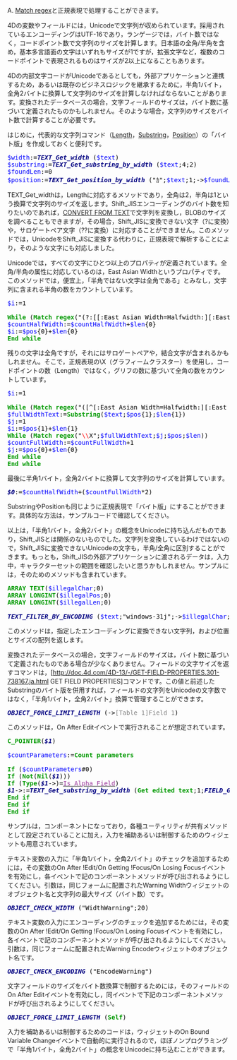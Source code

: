 A. [Match regex](http://doc.4d.com/4Dv15/4D/15/Match-regex.301-2006648.ja.html)と正規表現で処理することができます。

4Dの変数やフィールドには，Unicodeで文字列が収められています。採用されているエンコーディングはUTF-16であり，ランゲージでは，バイト数ではなく，コードポイント数で文字列のサイズを計算します。日本語の全角/半角を含め，基本多言語面の文字はいずれもサイズが1ですが，拡張文字など，複数のコードポイントで表現されるものはサイズが2以上になることもあります。

4Dの内部文字コードがUnicodeであるとしても，外部アプリケーションと連携するため，あるいは既存のビジネスロジックを継承するために，半角1バイト，全角2バイトに換算して文字列のサイズを計算しなければならないことがあります。変換されたデータベースの場合，文字フィールドのサイズは，バイト数に基づいて定義されたものかもしれません。そのような場合，文字列のサイズをバイト数で計算することが必要です。

はじめに，代表的な文字列コマンド（[Length](http://doc.4d.com/4Dv15/4D/15/Length.301-2006662.ja.html)，[Substring](http://doc.4d.com/4Dv15/4D/15/Substring.301-2006645.ja.html)，[Position](http://doc.4d.com/4Dv15/4D/15/Position.301-2006659.ja.html)）の「バイト版」を作成しておくと便利です。

<!-- Generator: GNU source-highlight 3.1.6
by Lorenzo Bettini
http://www.lorenzobettini.it
http://www.gnu.org/software/src-highlite -->
<pre><tt><font color="#0000FF">$width</font><font color="#000000">:=</font><b><i><font color="#000080">TEXT_Get_width </font></i></b><font color="#000000">(</font><font color="#0000FF">$text</font><font color="#000000">)</font>
<font color="#0000FF">$substring</font><font color="#000000">:=</font><b><i><font color="#000080">TEXT_Get_substring_by_width </font></i></b><font color="#000000">(</font><font color="#0000FF">$text</font><font color="#000000">;</font><font color="#000000">4</font><font color="#000000">;</font><font color="#000000">2</font><font color="#000000">)</font>
<font color="#0000FF">$foundLen</font><font color="#000000">:=</font><font color="#000000">0</font>
<font color="#0000FF">$position</font><font color="#000000">:=</font><b><i><font color="#000080">TEXT_Get_position_by_width </font></i></b><font color="#000000">(</font><font color="#000000">"ｶ"</font><font color="#000000">;</font><font color="#0000FF">$text</font><font color="#000000">;</font><font color="#000000">1</font><font color="#000000">;-&gt;</font><font color="#0000FF">$foundLen</font><font color="#000000">)</font></tt></pre>

TEXT_Get_widthは，Lengthに対応するメソッドであり，全角は2，半角は1という換算で文字列のサイズを返します。Shift_JISエンコーディングのバイト数を知りたいのであれば，[CONVERT FROM TEXT](http://doc.4d.com/4Dv15/4D/15/CONVERT-FROM-TEXT.301-2006651.ja.html)で文字列を変換し，BLOBのサイズを調べることもできますが，その場合，Shift_JISに変換できない文字（?に変換）や，サロゲートペア文字（??に変換）に対応することができません。このメソッドでは，UnicodeをShift_JISに変換する代わりに，正規表現で解析することにより，そのような文字にも対応しました。

Unicodeでは，すべての文字にひとつ以上のプロパティが定義されています。全角/半角の属性に対応しているのは，East Asian Widthというプロパティです。このメソッドでは，便宜上，「半角ではない文字は全角である」とみなし，文字列に含まれる半角の数をカウントしています。

<!-- Generator: GNU source-highlight 3.1.6
by Lorenzo Bettini
http://www.lorenzobettini.it
http://www.gnu.org/software/src-highlite -->
<pre><tt><font color="#0000FF">$i</font><font color="#000000">:=</font><font color="#000000">1</font>

<b><font color="#009900">While</font></b> <font color="#000000">(</font><b><font color="#009900">Match regex</font></b><font color="#000000">(</font><font color="#000000">"(?:[[:East Asian Width=Halfwidth:][:East Asian Width=Narrow:]]+)"</font><font color="#000000">;</font><font color="#0000FF">$text</font><font color="#000000">;</font><font color="#0000FF">$i</font><font color="#000000">;</font><font color="#0000FF">$pos</font><font color="#000000">;</font><font color="#0000FF">$len</font><font color="#000000">))</font>
<font color="#0000FF">$countHalfWidth</font><font color="#000000">:=</font><font color="#0000FF">$countHalfWidth</font><font color="#000000">+</font><font color="#0000FF">$len</font><font color="#000000">{</font><font color="#000000">0</font><font color="#000000">}</font>
<font color="#0000FF">$i</font><font color="#000000">:=</font><font color="#0000FF">$pos</font><font color="#000000">{</font><font color="#000000">0</font><font color="#000000">}+</font><font color="#0000FF">$len</font><font color="#000000">{</font><font color="#000000">0</font><font color="#000000">}</font>
<b><font color="#009900">End while</font></b> </tt></pre>

残りの文字は全角ですが，それにはサロゲートペアや，結合文字が含まれるかもしれません。そこで，正規表現の\X（グラフィームクラスター）を使用し，コードポイントの数（Length）ではなく，グリフの数に基づいて全角の数をカウントしています。

<!-- Generator: GNU source-highlight 3.1.6
by Lorenzo Bettini
http://www.lorenzobettini.it
http://www.gnu.org/software/src-highlite -->
<pre><tt><font color="#0000FF">$i</font><font color="#000000">:=</font><font color="#000000">1</font>

<b><font color="#009900">While</font></b> <font color="#000000">(</font><b><font color="#009900">Match regex</font></b><font color="#000000">(</font><font color="#000000">"([^[:East Asian Width=Halfwidth:][:East Asian Width=Narrow:]]+)"</font><font color="#000000">;</font><font color="#0000FF">$text</font><font color="#000000">;</font><font color="#0000FF">$i</font><font color="#000000">;</font><font color="#0000FF">$pos</font><font color="#000000">;</font><font color="#0000FF">$len</font><font color="#000000">))</font>
<font color="#0000FF">$fullWidthText</font><font color="#000000">:=</font><b><font color="#009900">Substring</font></b><font color="#000000">(</font><font color="#0000FF">$text</font><font color="#000000">;</font><font color="#0000FF">$pos</font><font color="#000000">{</font><font color="#000000">1</font><font color="#000000">};</font><font color="#0000FF">$len</font><font color="#000000">{</font><font color="#000000">1</font><font color="#000000">})</font>
<font color="#0000FF">$j</font><font color="#000000">:=</font><font color="#000000">1</font>
<font color="#0000FF">$i</font><font color="#000000">:=</font><font color="#0000FF">$pos</font><font color="#000000">{</font><font color="#000000">1</font><font color="#000000">}+</font><font color="#0000FF">$len</font><font color="#000000">{</font><font color="#000000">1</font><font color="#000000">}</font>
<b><font color="#009900">While</font></b> <font color="#000000">(</font><b><font color="#009900">Match regex</font></b><font color="#000000">(</font><font color="#000000">"</font><font color="#FF0000">\\</font><font color="#000000">X"</font><font color="#000000">;</font><font color="#0000FF">$fullWidthText</font><font color="#000000">;</font><font color="#0000FF">$j</font><font color="#000000">;</font><font color="#0000FF">$pos</font><font color="#000000">;</font><font color="#0000FF">$len</font><font color="#000000">))</font>
<font color="#0000FF">$countFullWidth</font><font color="#000000">:=</font><font color="#0000FF">$countFullWidth</font><font color="#000000">+</font><font color="#000000">1</font>
<font color="#0000FF">$j</font><font color="#000000">:=</font><font color="#0000FF">$pos</font><font color="#000000">{</font><font color="#000000">0</font><font color="#000000">}+</font><font color="#0000FF">$len</font><font color="#000000">{</font><font color="#000000">0</font><font color="#000000">}</font>
<b><font color="#009900">End while</font></b> 
<b><font color="#009900">End while</font></b> </tt></pre>

最後に半角1バイト，全角2バイトに換算して文字列のサイズを計算しています。

<!-- Generator: GNU source-highlight 3.1.6
by Lorenzo Bettini
http://www.lorenzobettini.it
http://www.gnu.org/software/src-highlite -->
<pre><tt><b><i><font color="#000080">$0</font></i></b><font color="#000000">:=</font><font color="#0000FF">$countHalfWidth</font><font color="#000000">+(</font><font color="#0000FF">$countFullWidth</font><font color="#000000">*</font><font color="#000000">2</font><font color="#000000">)</font></tt></pre>

SubstringやPositionも同じように正規表現で「バイト版」にすることができます。具体的な方法は，サンプルコードで確認してください。

以上は，「半角1バイト，全角2バイト」の概念をUnicodeに持ち込んだものであり，Shift_JISとは関係のないものでした。文字列を変換しているわけではないので，Shift_JISに変換できないUnicodeの文字も，半角/全角に区別することができます。もっとも，Shift_JISの外部アプリケーションに渡されるデータは，入力中，キャラクターセットの範囲を確認したいと思うかもしれません。サンプルには，そのためのメソッドも含まれています。

<!-- Generator: GNU source-highlight 3.1.6
by Lorenzo Bettini
http://www.lorenzobettini.it
http://www.gnu.org/software/src-highlite -->
<pre><tt><b><font color="#009900">ARRAY TEXT</font></b><font color="#000000">(</font><font color="#0000FF">$illegalChar</font><font color="#000000">;</font><font color="#000000">0</font><font color="#000000">)</font>
<b><font color="#009900">ARRAY LONGINT</font></b><font color="#000000">(</font><font color="#0000FF">$illegalPos</font><font color="#000000">;</font><font color="#000000">0</font><font color="#000000">)</font>
<b><font color="#009900">ARRAY LONGINT</font></b><font color="#000000">(</font><font color="#0000FF">$illegalLen</font><font color="#000000">;</font><font color="#000000">0</font><font color="#000000">)</font>

<b><i><font color="#000080">TEXT_FILTER_BY_ENCODING </font></i></b><font color="#000000">(</font><font color="#0000FF">$text</font><font color="#000000">;</font><font color="#000000">"windows-31j"</font><font color="#000000">;-&gt;</font><font color="#0000FF">$illegalChar</font><font color="#000000">;-&gt;</font><font color="#0000FF">$illegalPos</font><font color="#000000">;-&gt;</font><font color="#0000FF">$illegalLen</font><font color="#000000">)</font></tt></pre>

このメソッドは，指定したエンコーディングに変換できない文字列，および位置とサイズの配列を返します。

変換されたデータベースの場合，文字フィールドのサイズは，バイト数に基づいて定義されたものである場合が少なくありません。フィールドの文字サイズを返すコマンドは，[http://doc.4d.com/4D-13/-/GET-FIELD-PROPERTIES.301-738167.ja.html GET FIELD PROPERTIES]コマンドです。この値と前述したSubstringのバイト版を併用すれば，フィールドの文字列をUnicodeの文字数ではなく，「半角1バイト，全角2バイト」換算で管理することができます。

<!-- Generator: GNU source-highlight 3.1.6
by Lorenzo Bettini
http://www.lorenzobettini.it
http://www.gnu.org/software/src-highlite -->
<pre><tt><b><i><font color="#000080">OBJECT_FORCE_LIMIT_LENGTH </font></i></b><font color="#000000">(-&gt;</font><font color="#808080">[Table_1]Field_1</font><font color="#000000">)</font></tt></pre>

このメソッドは，On After Editイベントで実行されることが想定されています。

<!-- Generator: GNU source-highlight 3.1.6
by Lorenzo Bettini
http://www.lorenzobettini.it
http://www.gnu.org/software/src-highlite -->
<pre><tt><b><font color="#009900">C_POINTER</font></b><font color="#000000">(</font><b><i><font color="#000080">$1</font></i></b><font color="#000000">)</font>

<font color="#0000FF">$countParameters</font><font color="#000000">:=</font><b><font color="#009900">Count parameters</font></b>

<b><font color="#009900">If</font></b> <font color="#000000">(</font><font color="#0000FF">$countParameters</font><font color="#000000">#</font><font color="#000000">0</font><font color="#000000">)</font>
<b><font color="#009900">If</font></b> <font color="#000000">(</font><b><font color="#009900">Not</font></b><font color="#000000">(</font><b><font color="#009900">Nil</font></b><font color="#000000">(</font><b><i><font color="#000080">$1</font></i></b><font color="#000000">)))</font>
<b><font color="#009900">If</font></b> <font color="#000000">(</font><b><font color="#009900">Type</font></b><font color="#000000">(</font><b><i><font color="#000080">$1</font></i></b><font color="#000000">-&gt;)=</font><u><font color="#993399">Is Alpha Field</font></u><font color="#000000">)</font>
<b><i><font color="#000080">$1</font></i></b><font color="#000000">-&gt;:=</font><b><i><font color="#000080">TEXT_Get_substring_by_width </font></i></b><font color="#000000">(</font><b><font color="#009900">Get edited text</font></b><font color="#000000">;</font><font color="#000000">1</font><font color="#000000">;</font><b><i><font color="#000080">FIELD_Get_limit_length </font></i></b><font color="#000000">(</font><b><i><font color="#000080">$1</font></i></b><font color="#000000">))</font>
<b><font color="#009900">End if</font></b> 
<b><font color="#009900">End if</font></b> 
<b><font color="#009900">End if</font></b> </tt></pre>

サンプルは，コンポーネントになっており，各種ユーティリティが共有メソッドとして設定されていることに加え，入力を補助あるいは制御するためのウィジェットも用意されています。

テキスト変数の入力に「半角1バイト，全角2バイト」のチェックを追加するためには，その変数のOn After !Edit/On Getting !Focus/On Losing Focusイベントを有効にし，各イベントで記のコンポーネントメソッドが呼び出されるようにしてください。引数は，同じフォームに配置されたWarning Widthウィジェットのオブジェクト名と文字列の最大サイズ（バイト数）です。

<!-- Generator: GNU source-highlight 3.1.6
by Lorenzo Bettini
http://www.lorenzobettini.it
http://www.gnu.org/software/src-highlite -->
<pre><tt><b><i><font color="#000080">OBJECT_CHECK_WIDTH </font></i></b><font color="#000000">(</font><font color="#000000">"WidthWarning"</font><font color="#000000">;</font><font color="#000000">20</font><font color="#000000">)</font></tt></pre>

テキスト変数の入力にエンコーディングのチェックを追加するためには，その変数のOn After !Edit/On Getting !Focus/On Losing Focusイベントを有効にし，各イベントで記のコンポーネントメソッドが呼び出されるようにしてください。引数は，同じフォームに配置されたWarning Encodeウィジェットのオブジェクト名です。

<!-- Generator: GNU source-highlight 3.1.6
by Lorenzo Bettini
http://www.lorenzobettini.it
http://www.gnu.org/software/src-highlite -->
<pre><tt><b><i><font color="#000080">OBJECT_CHECK_ENCODING </font></i></b><font color="#000000">(</font><font color="#000000">"EncodeWarning"</font><font color="#000000">)</font></tt></pre>

文字フィールドのサイズをバイト数換算で制御するためには，そのフィールドのOn After Editイベントを有効にし，同イベントで下記のコンポーネントメソッドが呼び出されるようにしてください。

<!-- Generator: GNU source-highlight 3.1.6
by Lorenzo Bettini
http://www.lorenzobettini.it
http://www.gnu.org/software/src-highlite -->
<pre><tt><b><i><font color="#000080">OBJECT_FORCE_LIMIT_LENGTH </font></i></b><font color="#000000">(</font><b><font color="#009900">Self</font></b><font color="#000000">)</font></tt></pre>

入力を補助あるいは制御するためのコードは，ウィジェットのOn Bound Variable Changeイベントで自動的に実行されるので，ほぼノンプログラミングで「半角1バイト，全角2バイト」の概念をUnicodeに持ち込むことができます。




